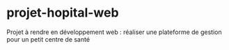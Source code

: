 # projet-hopital-web
Projet à rendre en développement web : réaliser une plateforme de gestion pour un petit centre de santé
